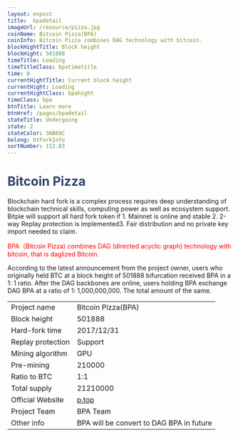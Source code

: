 ```yaml
---
layout: enpost
title:  bpadetail
imageUrl: /resource/pizza.jpg
coinName: Bitcoin Pizza(BPA)
coinInfo: Bitcoin Pizza combines DAG technology with bitcoin.
blockHightTitle: Block height
blockHight: 501888
timeTitle: Loading
timeTitleClass: bpatimetitle
time: 0
currentHightTitle: Current block height
currentHight: Loading
currentHightClass: bpahight
timeClass: bpa
btnTitle: Learn more
btnHref: /pages/bpadetail
stateTitle: Undergoing
state: 2
stateColor: 3AB69C
belong: btForkInfo
sortNumber: 112.83
---
```

<h1 style="color: #2F416A">Bitcoin Pizza</h1>
<p class="summarytxt">Blockchain hard fork is a complex process requires deep understanding of blockchain technical skills, computing power as well as ecosystem support. Bitpie will support all hard fork token if 1. Mainnet is online and stable 2. 2-way Replay protection is implemented3. Fair distribution and no private key import needed to claim.
</p>
<p style="color: red">BPA（Bitcoin Pizza) combines DAG (directed acyclic graph) technology with bitcoin, that is daglized Bitcoin.
</p>
<p>According to the latest announcement from the project owner, users who originally held BTC at a block height of 501888 bifurcation received BPA in a 1: 1 ratio. After the DAG backbones are online, users holding BPA exchange DAG BPA at a ratio of 1: 1,000,000,000. The total amount of the same.
</ p>
<table class="center">
  <tbody>
    <tr>
        <td class="tablehalf">Project name</td>
        <td class="tablehalf">Bitcoin Pizza(BPA)</td>
    </tr>
    <tr>
        <td>Block height</td>
        <td>501888</td>
    </tr>
    <tr>
        <td>Hard-fork time</td>
        <td>2017/12/31</td>
    </tr>
    <tr>
        <td>Replay protection</td>
        <td>Support</td>
    </tr>
    <tr>
        <td>Mining algorithm</td>
        <td>GPU</td>
    </tr>
    <tr>
        <td>Pre-mining</td>
        <td>210000</td>
    </tr>
    <tr>
        <td>Ratio to BTC</td>
        <td>1:1</td>
    </tr>
    <tr>
        <td>Total supply</td>
        <td>21210000</td>
    </tr>
    <tr>
        <td>Official Website</td>
        <td><a href="http://www.p.top/" target="_blank">p.top</a></td>
    </tr>
    <tr>
        <td>Project Team</td>
        <td>BPA Team</td>
    </tr>
    <tr>
        <td>Other info</td>
        <td>BPA will be convert to DAG BPA in future</td>
    </tr>
  </tbody>
</table>